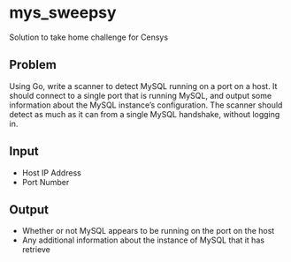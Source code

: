 # mys_sweepsy
Solution to take home challenge for Censys
## Problem 
Using Go, write a scanner to detect MySQL running on a port on a host. It should connect to a single port that is running MySQL, and output some information about the MySQL instance’s configuration. The scanner should detect as much as it can from a single MySQL handshake, without logging in.

## Input
* Host IP Address
* Port Number

## Output
* Whether or not MySQL appears to be running on the port on the host
* Any additional information about the instance of MySQL that it has retrieve
